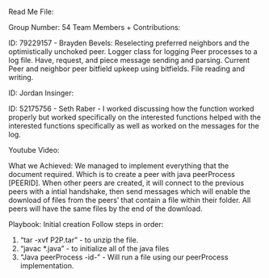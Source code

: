 Read Me File:	

Group Number:  54
Team Members + Contributions:

ID: 79229157 - Brayden Bevels: Reselecting preferred neighbors and the optimistically unchoked peer. Logger class for logging Peer processes to a log file. Have, request, and piece message sending and parsing. Current Peer and neighbor peer bitfield upkeep using bitfields. File reading and writing.

ID: Jordan Insinger:

ID: 52175756 - Seth Raber - I worked discussing how the function worked properly but worked specifically on the interested functions helped with the interested functions specifically as well as worked on the messages for the log.

Youtube Video:


What we Achieved: 
We managed to implement everything that the document required. Which is to create a peer with java peerProcess [PEERID]. When other peers are created, it will connect to the previous peers with a intial handshake, then send messages which will enable the download of files from the peers’ that contain a file within their folder. All peers will have the same files by the end of the download.

Playbook: 
Initial creation
Follow steps in order:

1. “tar -xvf P2P.tar”  - to unzip the file.
2. “javac *.java” - to initialize all of the java files
3. “Java peerProcess -id-” - Will run a file using our peerProcess implementation.
